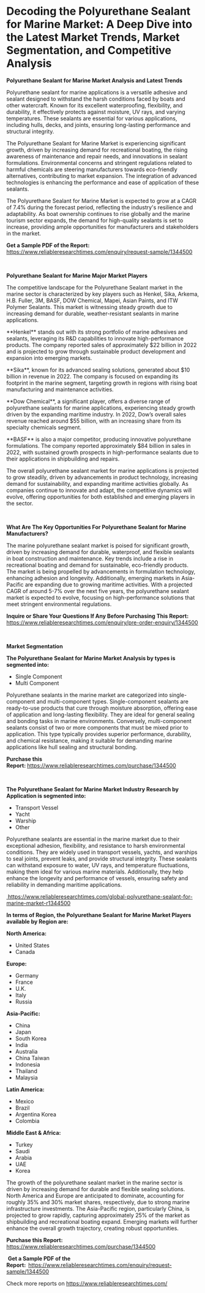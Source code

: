 <p><h1>Decoding the Polyurethane Sealant for Marine Market: A Deep Dive into the Latest Market Trends, Market Segmentation, and Competitive Analysis</h1></p><p><strong>Polyurethane Sealant for Marine Market Analysis and Latest Trends</strong></p>
<p><p>Polyurethane sealant for marine applications is a versatile adhesive and sealant designed to withstand the harsh conditions faced by boats and other watercraft. Known for its excellent waterproofing, flexibility, and durability, it effectively protects against moisture, UV rays, and varying temperatures. These sealants are essential for various applications, including hulls, decks, and joints, ensuring long-lasting performance and structural integrity.</p><p>The Polyurethane Sealant for Marine Market is experiencing significant growth, driven by increasing demand for recreational boating, the rising awareness of maintenance and repair needs, and innovations in sealant formulations. Environmental concerns and stringent regulations related to harmful chemicals are steering manufacturers towards eco-friendly alternatives, contributing to market expansion. The integration of advanced technologies is enhancing the performance and ease of application of these sealants.</p><p>The Polyurethane Sealant for Marine Market is expected to grow at a CAGR of 7.4% during the forecast period, reflecting the industry's resilience and adaptability. As boat ownership continues to rise globally and the marine tourism sector expands, the demand for high-quality sealants is set to increase, providing ample opportunities for manufacturers and stakeholders in the market.</p></p>
<p><strong>Get a Sample PDF of the Report:&nbsp;</strong> <a href="https://www.reliableresearchtimes.com/enquiry/request-sample/1344500?utm_campaign=2006&utm_medium=2&utm_source=Github&utm_content=ia&utm_term=24032025&utm_id=polyurethane-sealant-for-marine">https://www.reliableresearchtimes.com/enquiry/request-sample/1344500</a></p>
<p>&nbsp;</p>
<p><strong>Polyurethane Sealant for Marine Major Market Players</strong></p>
<p><p>The competitive landscape for the Polyurethane Sealant market in the marine sector is characterized by key players such as Henkel, Sika, Arkema, H.B. Fuller, 3M, BASF, DOW Chemical, Mapei, Asian Paints, and ITW Polymer Sealants. This market is witnessing steady growth due to increasing demand for durable, weather-resistant sealants in marine applications.</p><p>**Henkel** stands out with its strong portfolio of marine adhesives and sealants, leveraging its R&D capabilities to innovate high-performance products. The company reported sales of approximately $22 billion in 2022 and is projected to grow through sustainable product development and expansion into emerging markets.</p><p>**Sika**, known for its advanced sealing solutions, generated about $10 billion in revenue in 2022. The company is focused on expanding its footprint in the marine segment, targeting growth in regions with rising boat manufacturing and maintenance activities.</p><p>**Dow Chemical**, a significant player, offers a diverse range of polyurethane sealants for marine applications, experiencing steady growth driven by the expanding maritime industry. In 2022, Dow’s overall sales revenue reached around $55 billion, with an increasing share from its specialty chemicals segment.</p><p>**BASF** is also a major competitor, producing innovative polyurethane formulations. The company reported approximately $84 billion in sales in 2022, with sustained growth prospects in high-performance sealants due to their applications in shipbuilding and repairs.</p><p>The overall polyurethane sealant market for marine applications is projected to grow steadily, driven by advancements in product technology, increasing demand for sustainability, and expanding maritime activities globally. As companies continue to innovate and adapt, the competitive dynamics will evolve, offering opportunities for both established and emerging players in the sector.</p></p>
<p>&nbsp;</p>
<p><strong>What Are The Key Opportunities For Polyurethane Sealant for Marine Manufacturers?</strong></p>
<p><p>The marine polyurethane sealant market is poised for significant growth, driven by increasing demand for durable, waterproof, and flexible sealants in boat construction and maintenance. Key trends include a rise in recreational boating and demand for sustainable, eco-friendly products. The market is being propelled by advancements in formulation technology, enhancing adhesion and longevity. Additionally, emerging markets in Asia-Pacific are expanding due to growing maritime activities. With a projected CAGR of around 5-7% over the next five years, the polyurethane sealant market is expected to evolve, focusing on high-performance solutions that meet stringent environmental regulations.</p></p>
<p><strong>Inquire or Share Your Questions If Any Before Purchasing This Report:</strong> <a href="https://www.reliableresearchtimes.com/enquiry/pre-order-enquiry/1344500?utm_campaign=2006&utm_medium=2&utm_source=Github&utm_content=ia&utm_term=24032025&utm_id=polyurethane-sealant-for-marine">https://www.reliableresearchtimes.com/enquiry/pre-order-enquiry/1344500</a></p>
<p>&nbsp;</p>
<p><strong>Market Segmentation</strong></p>
<p><strong>The Polyurethane Sealant for Marine Market Analysis by types is segmented into:</strong></p>
<p><ul><li>Single Component</li><li>Multi Component</li></ul></p>
<p><p>Polyurethane sealants in the marine market are categorized into single-component and multi-component types. Single-component sealants are ready-to-use products that cure through moisture absorption, offering ease of application and long-lasting flexibility. They are ideal for general sealing and bonding tasks in marine environments. Conversely, multi-component sealants consist of two or more components that must be mixed prior to application. This type typically provides superior performance, durability, and chemical resistance, making it suitable for demanding marine applications like hull sealing and structural bonding.</p></p>
<p><strong>Purchase this Report:&nbsp;</strong><a href="https://www.reliableresearchtimes.com/purchase/1344500?utm_campaign=2006&utm_medium=2&utm_source=Github&utm_content=ia&utm_term=24032025&utm_id=polyurethane-sealant-for-marine">https://www.reliableresearchtimes.com/purchase/1344500</a></p>
<p>&nbsp;</p>
<p><strong>The Polyurethane Sealant for Marine Market Industry Research by Application is segmented into:</strong></p>
<p><ul><li>Transport Vessel</li><li>Yacht</li><li>Warship</li><li>Other</li></ul></p>
<p><p>Polyurethane sealants are essential in the marine market due to their exceptional adhesion, flexibility, and resistance to harsh environmental conditions. They are widely used in transport vessels, yachts, and warships to seal joints, prevent leaks, and provide structural integrity. These sealants can withstand exposure to water, UV rays, and temperature fluctuations, making them ideal for various marine materials. Additionally, they help enhance the longevity and performance of vessels, ensuring safety and reliability in demanding maritime applications.</p></p>
<p><a href="https://www.reliableresearchtimes.com/global-polyurethane-sealant-for-marine-market-r1344500?utm_campaign=2006&utm_medium=2&utm_source=Github&utm_content=ia&utm_term=24032025&utm_id=polyurethane-sealant-for-marine">&nbsp;https://www.reliableresearchtimes.com/global-polyurethane-sealant-for-marine-market-r1344500</a></p>
<p><strong>In terms of Region, the Polyurethane Sealant for Marine Market Players available by Region are:</strong></p>
<p>
    <p> <strong> North America: </strong>
        <ul>
            <li>United States</li>
            <li>Canada</li>
        </ul>
        </p> 
    <p> <strong> Europe: </strong>
        <ul>
            <li>Germany</li>
            <li>France</li>
            <li>U.K.</li>
            <li>Italy</li>
            <li>Russia</li>
        </ul>
        </p> 
    <p> <strong> Asia-Pacific: </strong>
        <ul>
            <li>China</li>
            <li>Japan</li>
            <li>South Korea</li>
            <li>India</li>
            <li>Australia</li>
            <li>China Taiwan</li>
            <li>Indonesia</li>
            <li>Thailand</li>
            <li>Malaysia</li>
        </ul>
        </p> 
    <p> <strong> Latin America: </strong>
        <ul>
            <li>Mexico</li>
            <li>Brazil</li>
            <li>Argentina Korea</li>
            <li>Colombia</li>
        </ul>
        </p> 
    <p> <strong> Middle East & Africa: </strong>
        <ul>
            <li>Turkey</li>
            <li>Saudi</li>
            <li>Arabia</li>
            <li>UAE</li>
            <li>Korea</li>
        </ul>
    </p>
    </p>
<p><p>The growth of the polyurethane sealant market in the marine sector is driven by increasing demand for durable and flexible sealing solutions. North America and Europe are anticipated to dominate, accounting for roughly 35% and 30% market shares, respectively, due to strong marine infrastructure investments. The Asia-Pacific region, particularly China, is projected to grow rapidly, capturing approximately 25% of the market as shipbuilding and recreational boating expand. Emerging markets will further enhance the overall growth trajectory, creating robust opportunities.</p></p>
<p><strong>Purchase this Report: </strong><a href="https://www.reliableresearchtimes.com/purchase/1344500?utm_campaign=2006&utm_medium=2&utm_source=Github&utm_content=ia&utm_term=24032025&utm_id=polyurethane-sealant-for-marine">https://www.reliableresearchtimes.com/purchase/1344500</a></p>
<p>&nbsp;<strong>Get a Sample PDF of the Report:&nbsp;&nbsp;</strong><a href="https://www.reliableresearchtimes.com/enquiry/request-sample/1344500?utm_campaign=2006&utm_medium=2&utm_source=Github&utm_content=ia&utm_term=24032025&utm_id=polyurethane-sealant-for-marine">https://www.reliableresearchtimes.com/enquiry/request-sample/1344500</a></p>
<p><strong></strong></p>
<p>Check more reports on <a href="https://www.reliableresearchtimes.com/?utm_campaign=2006&utm_medium=2&utm_source=Github&utm_content=ia&utm_term=24032025&utm_id=polyurethane-sealant-for-marine">https://www.reliableresearchtimes.com/</a></p>
